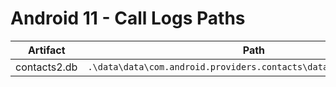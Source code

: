 # Android 11 - Call Logs Paths

| **Artifact** | **Path**                                                          |
|--------------|-------------------------------------------------------------------|
| contacts2.db | `.\data\data\com.android.providers.contacts\databases\contacts2.db` |